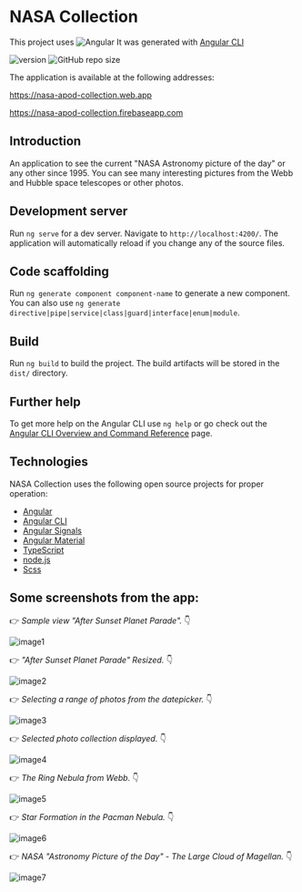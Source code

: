 # NASA Collection
This project uses ![Angular](https://img.shields.io/badge/Angular-DD0031?style=plastic&logo=angular&logoColor=white) It was generated with [Angular CLI](https://github.com/angular/angular-cli)

![version](https://img.shields.io/badge/angular%20cli%20version-16.2.1-blue?style=plastic) ![GitHub repo size](https://img.shields.io/github/repo-size/anmk/nasa-collection-angular-signals?style=plastic)

The application is available at the following addresses:

https://nasa-apod-collection.web.app

https://nasa-apod-collection.firebaseapp.com

## Introduction
An application to see the current "NASA Astronomy picture of the day" or any other since 1995. You can see many interesting pictures from the Webb and Hubble space telescopes or other photos.

## Development server
Run `ng serve` for a dev server. Navigate to `http://localhost:4200/`. The application will automatically reload if you change any of the source files.

## Code scaffolding
Run `ng generate component component-name` to generate a new component. You can also use `ng generate directive|pipe|service|class|guard|interface|enum|module`.

## Build
Run `ng build` to build the project. The build artifacts will be stored in the `dist/` directory.

## Further help
To get more help on the Angular CLI use `ng help` or go check out the [Angular CLI Overview and Command Reference](https://angular.io/cli) page.

## Technologies
NASA Collection uses the following open source projects for proper operation:
* [Angular](https://github.com/angular/angular)
* [Angular CLI](https://github.com/angular/angular-cli)
* [Angular Signals](https://angular.io/guide/signals)
* [Angular Material](https://material.angular.io)
* [TypeScript](https://github.com/microsoft/TypeScript)
* [node.js](https://nodejs.org/en/)
* [Scss](https://github.com/sass)

## Some screenshots from the app:
:point_right: *Sample view "After Sunset Planet Parade".* :point_down:

![image1](https://github.com/anmk/nasa-collection-angular-signals/assets/5839775/5dc533cd-0bdc-4bfc-9e98-9865c2d04eee)

:point_right: *"After Sunset Planet Parade" Resized.* :point_down:

![image2](https://github.com/anmk/nasa-collection-angular-signals/assets/5839775/f33a65d3-6cf9-45a6-8b97-836f9c85e410)

:point_right: *Selecting a range of photos from the datepicker.* :point_down:

![image3](https://github.com/anmk/nasa-collection-angular-signals/assets/5839775/b7e36b48-75c6-431e-9954-703d3a4c10de)

:point_right: *Selected photo collection displayed.* :point_down:

![image4](https://github.com/anmk/nasa-collection-angular-signals/assets/5839775/792ca745-15ff-4eab-b41c-c86afb883bb4)

:point_right: *The Ring Nebula from Webb.* :point_down:

![image5](https://github.com/anmk/nasa-collection-angular-signals/assets/5839775/e8de19ab-7466-423c-97a3-548fd10ab00f)

:point_right: *Star Formation in the Pacman Nebula.* :point_down:

![image6](https://github.com/anmk/nasa-collection-angular-signals/assets/5839775/1e320f4e-86bd-45c5-b4c1-1ce44f947dc3)

:point_right: *NASA "Astronomy Picture of the Day" - The Large Cloud of Magellan.* :point_down:

![image7](https://github.com/anmk/nasa-collection-angular-signals/assets/5839775/dbfcaa4b-1ad2-434c-9021-03cc6b88cd7c)

